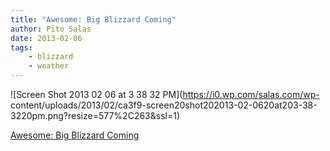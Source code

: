 ```yaml
---
title: "Awesome: Big Blizzard Coming"
author: Pito Salas
date: 2013-02-06
tags:
    - blizzard
    - weather
---
```




![Screen Shot 2013 02 06 at 3 38 32 PM](https://i0.wp.com/salas.com/wp-
content/uploads/2013/02/ca3f9-screen20shot202013-02-0620at203-38-3220pm.png?resize=577%2C263&ssl=1)


[Awesome: Big Blizzard Coming](None)
